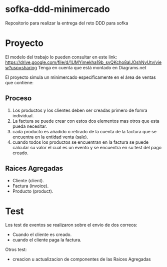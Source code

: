 # sofka-ddd-minimercado
Repositorio para realizar la entrega del reto DDD para sofka

# Proyecto

El modelo del trabajo lo pueden consultar en este link: https://drive.google.com/file/d/1UMYimekha19b_svQKcho8alJOshNvUtv/view?usp=sharing
Tenga en cuenta que está montado en Diagrams.net

El proyecto simula un minimercado específicamente en el área de ventas que contiene:

## Proceso
1. Los productos y los clientes deben ser creadas primero de fomra individual.
2. La factura se puede crear con estos dos elementos mas otros que esta pueda necesitar.
3. cada producto es añadido o retirado de la cuenta de la factura que se encuentra en la entidad venta (sale).
4. cuando todos los productos se encuentran en la factura se puede calcular su valor el cual es un evento y se encuentra en su test del pago creado.

## Raices Agregadas
* Cliente (client).
* Factura (invoice).
* Producto (product).

# Test
Los test de eventos se realizaron sobre el envio de dos correos:
 * Cuando el cliente es creado.
 * cuando el cliente paga la factura.

Otros test:
* creacion u actualizacion de componentes de las Raices Agregadas

